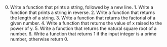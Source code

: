 0. Write a function that prints a string, followed by a new line. 1. Write a function that prints a string in reverse. 2. Write a function that returns the length of a string. 3. Write a function that returns the factorial of a given number. 4. Write a function that returns the value of x raised to the power of y. 5. Write a function that returns the natural square root of a number. 6. Write a function that returns 1 if the input integer is a prime number, otherwise return 0.
